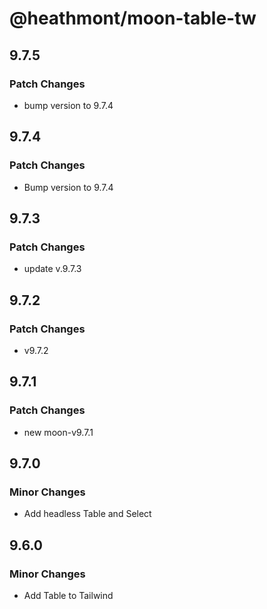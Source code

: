 # @heathmont/moon-table-tw

## 9.7.5

### Patch Changes

- bump version to 9.7.4

## 9.7.4

### Patch Changes

- Bump version to 9.7.4

## 9.7.3

### Patch Changes

- update v.9.7.3

## 9.7.2

### Patch Changes

- v9.7.2

## 9.7.1

### Patch Changes

- new moon-v9.7.1

## 9.7.0

### Minor Changes

- Add headless Table and Select

## 9.6.0

### Minor Changes

- Add Table to Tailwind

